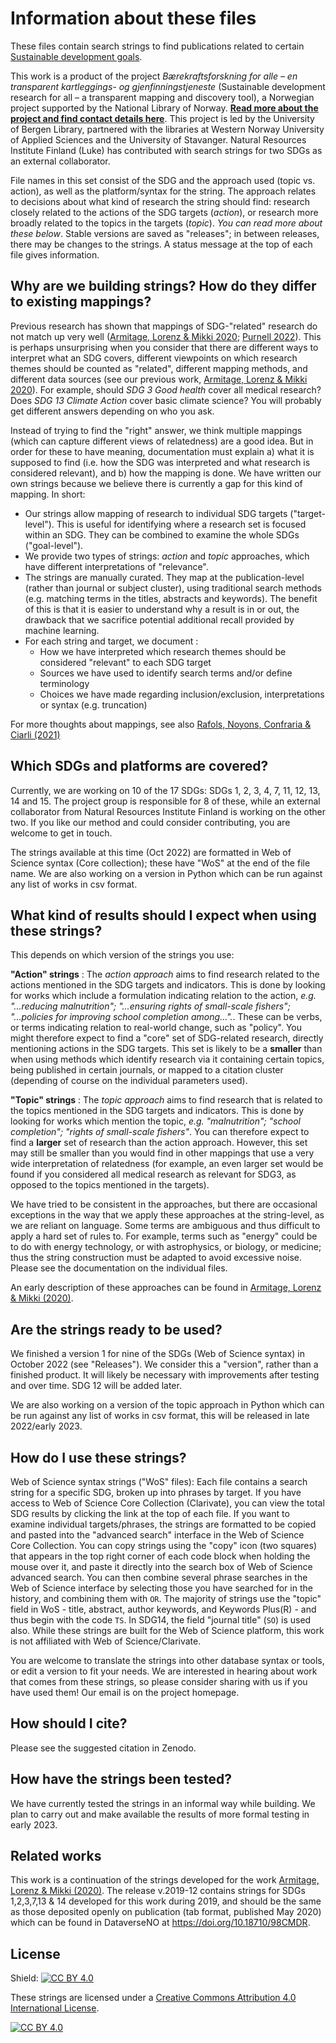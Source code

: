 # Information about these files

These files contain search strings to find publications related to certain [Sustainable development goals](https://sdgs.un.org/goals). 

This work is a product of the project *Bærekraftsforskning for alle – en transparent kartleggings- og gjenfinningstjeneste* (Sustainable development research for all – a transparent mapping and discovery tool), a Norwegian project supported by the National Library of Norway. **[Read more about the project and find contact details here](https://www.uib.no/en/ub/148804/sustainable-development-research-all-%E2%80%93-transparent-mapping-and-discovery-tool)**. This project is led by the University of Bergen Library, partnered with the libraries at Western Norway University of Applied Sciences and the University of Stavanger. Natural Resources Institute Finland (Luke) has contributed with search strings for two SDGs as an external collaborator.

File names in this set consist of the SDG and the approach used (topic vs. action), as well as the platform/syntax for the string. The approach relates to decisions about what kind of research the string should find: research closely related to the actions of the SDG targets (*action*), or research more broadly related to the topics in the targets (*topic*). *You can read more about these below*. Stable versions are saved as "releases"; in between releases, there may be changes to the strings. A status message at the top of each file gives information.

## Why are we building strings? How do they differ to existing mappings?

Previous research has shown that mappings of SDG-"related" research do not match up very well ([Armitage, Lorenz & Mikki 2020](https://doi.org/10.1162/qss_a_00071); [Purnell 2022](https://doi.org/10.1162/qss_a_00215)). This is perhaps unsurprising when you consider that there are different ways to interpret what an SDG covers, different viewpoints on which research themes should be counted as "related", different mapping methods, and different data sources (see our previous work, [Armitage, Lorenz & Mikki 2020](https://doi.org/10.1162/qss_a_00071)). For example, should *SDG 3 Good health* cover all medical research? Does *SDG 13 Climate Action* cover basic climate science? You will probably get different answers depending on who you ask.

Instead of trying to find the "right" answer, we think multiple mappings (which can capture different views of relatedness) are a good idea. But in order for these to have meaning, documentation must explain a) what it is supposed to find (i.e. how the SDG was interpreted and what research is considered relevant), and b) how the mapping is done. We have written our own strings because we believe there is currently a gap for this kind of mapping. In short:

- Our strings allow mapping of research to individual SDG targets ("target-level"). This is useful for identifying where a research set is focused within an SDG. They can be combined to examine the whole SDGs ("goal-level").
- We provide two types of strings: *action* and *topic* approaches, which have different interpretations of "relevance".
- The strings are manually curated. They map at the publication-level (rather than journal or subject cluster), using traditional search methods (e.g. matching terms in the titles, abstracts and keywords). The benefit of this is that it is easier to understand why a result is in or out, the drawback that we sacrifice potential additional recall provided by machine learning.
- For each string and target, we document :
  - How we have interpreted which research themes should be considered "relevant" to each SDG target
  - Sources we have used to identify search terms and/or define terminology
  - Choices we have made regarding inclusion/exclusion, interpretations or syntax (e.g. truncation)

For more thoughts about mappings, see also [Rafols, Noyons, Confraria & Ciarli (2021)](https://doi.org/10.31235/osf.io/yfqbd)

## Which SDGs and platforms are covered? 

Currently, we are working on 10 of the 17 SDGs: SDGs 1, 2, 3, 4, 7, 11, 12, 13, 14 and 15. The project group is responsible for 8 of these, while an external collaborator from Natural Resources Institute Finland is working on the other two. If you like our method and could consider contributing, you are welcome to get in touch.

The strings available at this time (Oct 2022) are formatted in Web of Science syntax (Core collection); these have "WoS" at the end of the file name. We are also working on a version in Python which can be run against any list of works in csv format. 

## What kind of results should I expect when using these strings?

This depends on which version of the strings you use:

**"Action" strings** : The *action approach* aims to find research related to the actions mentioned in the SDG targets and indicators. 
This is done by looking for works which include a formulation indicating relation to the action, *e.g. "...reducing malnutrition"; "...ensuring rights of small-scale fishers"; "...policies for improving school completion among...".*. These can be verbs, or terms indicating relation to real-world change, such as "policy". 
You might therefore expect to find a "core" set of SDG-related research, directly mentioning actions in the SDG targets. This set is likely to be a **smaller** than when using methods which identify research via it containing certain topics, being published in certain journals, or mapped to a citation cluster (depending of course on the individual parameters used).  

**"Topic" strings** : The *topic approach* aims to find research that is related to the topics mentioned in the SDG targets and indicators. 
This is done by looking for works which mention the topic, *e.g. "malnutrition"; "school completion"; "rights of small-scale fishers"*.
You can therefore expect to find a **larger** set of research than the action approach. However, this set may still be smaller than you would find in other mappings that use a very wide interpretation of relatedness (for example, an even larger set would be found if you considered all medical research as relevant for SDG3, as opposed to the topics mentioned in the targets). 

We have tried to be consistent in the approaches, but there are occasional exceptions in the way that we apply these approaches at the string-level, as we are reliant on language. Some terms are ambiguous and thus difficult to apply a hard set of rules to. For example, terms such as "energy" could be to do with energy technology, or with astrophysics, or biology, or medicine; thus the string construction must be adapted to avoid excessive noise. Please see the documentation on the individual files. 

An early description of these approaches can be found in [Armitage, Lorenz & Mikki (2020)](https://doi.org/10.1162/qss_a_00071). 

## Are the strings ready to be used?
We finished a version 1 for nine of the SDGs (Web of Science syntax) in October 2022 (see "Releases"). We consider this a "version", rather than a finished product. It will likely be necessary with improvements after testing and over time. SDG 12 will be added later. 

We are also working on a version of the topic approach in Python which can be run against any list of works in csv format, this will be released in late 2022/early 2023. 

## How do I use these strings? 

Web of Science syntax strings ("WoS" files): Each file contains a search string for a specific SDG, broken up into phrases by target. If you have access to Web of Science Core Collection (Clarivate), you can view the total SDG results by clicking the link at the top of each file. If you want to examine individual targets/phrases, the strings are formatted to be copied and pasted into the "advanced search" interface in the Web of Science Core Collection. You can copy strings using the "copy" icon (two squares) that appears in the top right corner of each code block when holding the mouse over it, and paste it directly into the search box of Web of Science advanced search. You can then combine several phrase searches in the Web of Science interface by selecting those you have searched for in the history, and combining them with `OR`. The majority of strings use the "topic" field in WoS - title, abstract, author keywords, and Keywords Plus(R) - and thus begin with the code `TS`. In SDG14, the field "journal title" (`SO`) is used also. While these strings are built for the Web of Science platform, this work is not affiliated with Web of Science/Clarivate.

You are welcome to translate the strings into other database syntax or tools, or edit a version to fit your needs. We are interested in hearing about work that comes from these strings, so please consider sharing with us if you have used them! Our email is on the project homepage.

## How should I cite?

Please see the suggested citation in Zenodo. 

## How have the strings been tested?

We have currently tested the strings in an informal way while building. We plan to carry out and make available the results of more formal testing in early 2023.  

## Related works

This work is a continuation of the strings developed for the work [Armitage, Lorenz & Mikki (2020)](https://doi.org/10.1162/qss_a_00071). The release v.2019-12 contains strings for SDGs 1,2,3,7,13 & 14 developed for this work during 2019, and should be the same as those deposited openly on publication (tab format, published May 2020) which can be found in DataverseNO at https://doi.org/10.18710/98CMDR.

## License

Shield: [![CC BY 4.0][cc-by-shield]][cc-by]

These strings are licensed under a
[Creative Commons Attribution 4.0 International License][cc-by].

[![CC BY 4.0][cc-by-image]][cc-by]

[cc-by]: http://creativecommons.org/licenses/by/4.0/
[cc-by-image]: https://i.creativecommons.org/l/by/4.0/88x31.png
[cc-by-shield]: https://img.shields.io/badge/License-CC%20BY%204.0-lightgrey.svg
